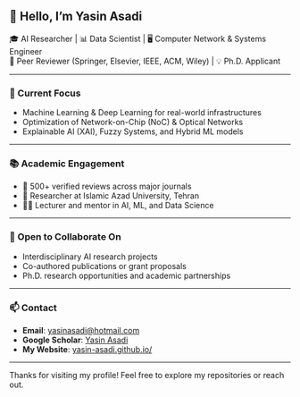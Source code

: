 ## 👋 Hello, I’m Yasin Asadi 

🎓 AI Researcher | 📊 Data Scientist | 🖥️ Computer Network & Systems Engineer  
🔬 Peer Reviewer (Springer, Elsevier, IEEE, ACM, Wiley) | 💡 Ph.D. Applicant  

---

### 📌 Current Focus
- Machine Learning & Deep Learning for real-world infrastructures  
- Optimization of Network-on-Chip (NoC) & Optical Networks  
- Explainable AI (XAI), Fuzzy Systems, and Hybrid ML models  

---

### 📚 Academic Engagement
- 📝 500+ verified reviews across major journals  
- 🧪 Researcher at Islamic Azad University, Tehran  
- 👨‍🏫 Lecturer and mentor in AI, ML, and Data Science  

---

### 🤝 Open to Collaborate On
- Interdisciplinary AI research projects  
- Co-authored publications or grant proposals  
- Ph.D. research opportunities and academic partnerships  

---

### 📫 Contact

- **Email**: [yasinasadi@hotmail.com](mailto:yasinasadi@hotmail.com)  
- **Google Scholar**: [Yasin Asadi](https://scholar.google.com/citations?user=Vy2DXogAAAAJ&hl=en)  
- **My Website**: [yasin-asadi.github.io/](https://yasin-asadi.github.io/)

---

Thanks for visiting my profile! Feel free to explore my repositories or reach out.
